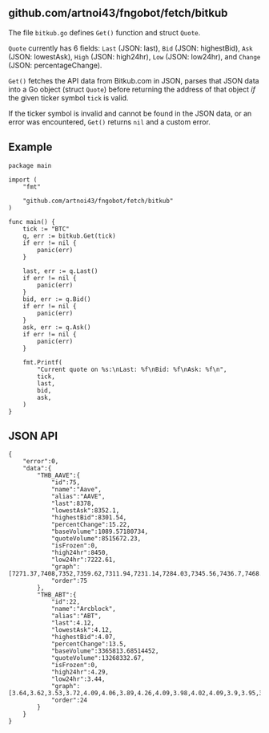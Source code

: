 ## github.com/artnoi43/fngobot/fetch/bitkub
The file `bitkub.go` defines `Get()` function and struct `Quote`.

`Quote` currently has 6 fields: `Last` (JSON: last), `Bid` (JSON: highestBid), `Ask` (JSON: lowestAsk), `High` (JSON: high24hr), `Low` (JSON: low24hr), and `Change` (JSON: percentageChange).

`Get()` fetches the API data from Bitkub.com in JSON, parses that JSON data into a Go object (struct `Quote`) before returning the address of that object *if* the given ticker symbol `tick` is valid.

If the ticker symbol is invalid and cannot be found in the JSON data, or an error was encountered, `Get()` returns `nil` and a custom error.

## Example
```
package main

import (
	"fmt"

	"github.com/artnoi43/fngobot/fetch/bitkub"
)

func main() {
	tick := "BTC"
	q, err := bitkub.Get(tick)
	if err != nil {
		panic(err)
	}

	last, err := q.Last()
	if err != nil {
		panic(err)
	}
	bid, err := q.Bid()
	if err != nil {
		panic(err)
	}
	ask, err := q.Ask()
	if err != nil {
		panic(err)
	}

	fmt.Printf(
		"Current quote on %s:\nLast: %f\nBid: %f\nAsk: %f\n",
		tick,
		last,
		bid,
		ask,
	)
}
```

## JSON API

    {
		"error":0,
		"data":{
			"THB_AAVE":{
				"id":75,
				"name":"Aave",
				"alias":"AAVE",
				"last":8378,
				"lowestAsk":8352.1,
				"highestBid":8301.54,
				"percentChange":15.22,
				"baseVolume":1089.57180734,
				"quoteVolume":8515672.23,
				"isFrozen":0,
				"high24hr":8450,
				"low24hr":7222.61,
				"graph":[7271.37,7408,7352,7359.62,7311.94,7231.14,7284.03,7345.56,7436.7,7468.92,7422.94,7435.91,7484.53,7388.44,7406.06,7506,7470,7944.16,8079,8288,8371,8300,8243,8378],
				"order":75
			},
			"THB_ABT":{
				"id":22,
				"name":"Arcblock",
				"alias":"ABT",
				"last":4.12,
				"lowestAsk":4.12,
				"highestBid":4.07,
				"percentChange":13.5,
				"baseVolume":3365813.68514452,
				"quoteVolume":13268332.67,
				"isFrozen":0,
				"high24hr":4.29,
				"low24hr":3.44,
				"graph":[3.64,3.62,3.53,3.72,4.09,4.06,3.89,4.26,4.09,3.98,4.02,4.09,3.9,3.95,3.96,4.1,4.05,4.12,4.07,4.09,4.06,4.01,4.02,4.03,4.12],
				"order":24
			}
		}
	}
